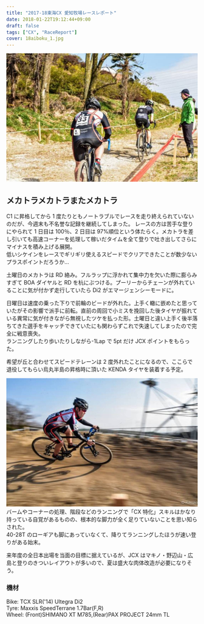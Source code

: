 ```yaml
---
title: "2017-18東海CX 愛知牧場レースレポート"
date: 2018-01-22T19:12:44+09:00
draft: false
tags: ["CX", "RaceReport"]
cover: 18aiboku_1.jpg
---
```


![image](18aiboku_1.jpg)

## メカトラメカトラまたメカトラ

C1 に昇格してから 1 度たりともノートラブルでレースを走り終えられていないのだが、今週末も不名誉な記録を継続してしまった。
レースの方は苦手な登りにやられて 1 日目は 100％、2 日目は 97%順位という体たらく。メカトラを差し引いても高速コーナーを処理して稼いだタイムを全て登りで吐き出してさらにマイナスを積み上げる展開。\
低いシケインをレースでギリギリ使えるスピードでクリアできたことが数少ないプラスポイントだろうか…

土曜日のメカトラは RD 絡み。フルラップに浮かれて集中力を欠いた際に膨らみすぎて BOA ダイヤルと RD を杭にぶつける。プーリーからチェーンが外れていることに気が付かず走行していたら Di2 がエマージェンシーモードに。

日曜日は速度の乗った下りで前輪のビードが外れた。上手く轍に嵌めたと思っていたがその影響で派手に前転。直前の周回で小ミスを挽回した後タイヤが振れている異常に気が付きながら無視したツケを払った形。土曜日と違い上手く後半落ちてきた選手をキャッチできていたにも関わらずこれで失速してしまったので完全に戦意喪失。\
ランニングしたり歩いたりしながら-1Lap で 5pt だけ JCX ポイントをもらった。

希望が丘と合わせてスピードテレーンは 2 度外れたことになるので、ここらで退役してもらい烏丸半島の昇格時に頂いた KENDA タイヤを装着する予定。

![image](18aiboku_2.jpg)
バームやコーナーの処理、階段などのランニングで「CX 特化」スキルはかなり持っている自覚があるものの、根本的な脚力が全く足りていないことを思い知らされた。\
40-28T のローギアも脚にあっていなくて、降りてランニングしたほうが速い登りがある始末。

来年度の全日本出場を当面の目標に据えているが、JCX はマキノ・野辺山・広島と登りのきついレイアウトが多いので、夏は盛大な肉体改造が必要になりそう。

### 機材

Bike: TCX SLR('14) Ultegra Di2\
Tyre: Maxxis SpeedTerrane 1.7Bar(F,R)\
Wheel: (Front)SHIMANO XT M785,(Rear)PAX PROJECT 24mm TL

<AmazonLinkBox url="http://www.amazon.co.jp/exec/obidos/ASIN/B01M8LR2G6/gensobunya-22/ref=nosim/" />
